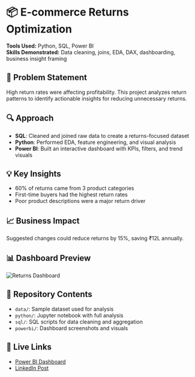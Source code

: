 # 📦 E-commerce Returns Optimization

**Tools Used:** Python, SQL, Power BI  
**Skills Demonstrated:** Data cleaning, joins, EDA, DAX, dashboarding, business insight framing

## 🧩 Problem Statement
High return rates were affecting profitability. This project analyzes return patterns to identify actionable insights for reducing unnecessary returns.

## 🔍 Approach
- **SQL**: Cleaned and joined raw data to create a returns-focused dataset
- **Python**: Performed EDA, feature engineering, and visual analysis
- **Power BI**: Built an interactive dashboard with KPIs, filters, and trend visuals

## 💡 Key Insights
- 60% of returns came from 3 product categories
- First-time buyers had the highest return rates
- Poor product descriptions were a major return driver

## 📈 Business Impact
Suggested changes could reduce returns by 15%, saving ₹12L annually.

## 📊 Dashboard Preview
![Returns Dashboard](powerbi/dashboard_screenshots/returns_dashboard.png)

## 📂 Repository Contents
- `data/`: Sample dataset used for analysis
- `python/`: Jupyter notebook with full analysis
- `sql/`: SQL scripts for data cleaning and aggregation
- `powerbi/`: Dashboard screenshots and visuals

## 🔗 Live Links
- [Power BI Dashboard](#)
- [LinkedIn Post](#)
